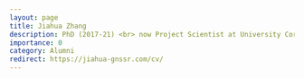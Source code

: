 ```yaml
---
layout: page
title: Jiahua Zhang
description: PhD (2017-21) <br> now Project Scientist at University Corporation for Atmospheric Research (UCAR) 
importance: 0
category: Alumni
redirect: https://jiahua-gnssr.com/cv/
---
```

